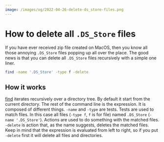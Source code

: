 ```yaml
---
image: /images/og/2022-04-26-delete-ds_store-files.png
---
```

# How to delete all `.DS_Store` files

If you have ever received zip file created on MacOS, then you know all those annoying `.DS_Store` files popping up all over the place. The good news is that you can delete all  `.DS_Store` files recursively with a simple one liner. <!--more-->

```bash
find -name '.DS_Store' -type f -delete
```

## How it works

[find](https://man7.org/linux/man-pages/man1/find.1.html) iterates recursively over a directory tree. By default it start from the current directory. The rest of the command line is the expression. It is composed of different things. `-name` and `-type` are tests. Tests are used to match files. In this case all files (`-type f`, `f` is for file) named `.DS_Store` (`-name '.DS_Store'`). Actions are used to do something with the matched files. `-delete` is action that, as the name suggests, deletes the matched files. Keep in mind that the expression is evaluated from left to right, so if you put `-delete` first it will delete all files and directories.
